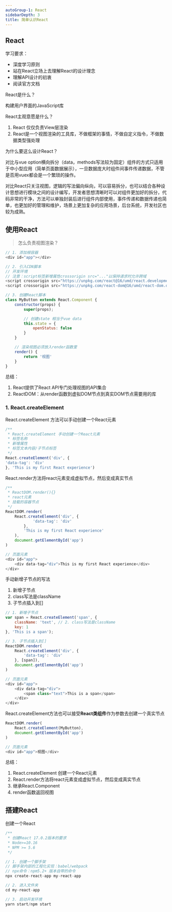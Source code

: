 ```yaml
---
autoGroup-1: React
sidebarDepth: 3
title: 简单认识React
---
```


## React
学习要求：
- 深度学习原则
- 站在React立场上去理解React的设计理念
- 理解API设计的初衷
- 阅读官方文档

React是什么？

构建用户界面的JavaScript库

React主观意愿是什么？
1. React 仅仅负责View层渲染
2. React是一个视图渲染的工具库，不做框架的事情，不做自定义指令，不做数据类型强处理

为什么要这么设计React？

对比与vue option横向拆分（data，methods写法较为固定）组件的方式只适用于中小型应用（简单页面数据展示），一旦数据庞大时组件间事件传递数据，不管是否用vuex都会是一个繁琐的操作。

对比React只关注视图，逻辑的写法偏向纵向，可以容易拆分，也可以结合各种设计思想进行模块之间的设计编写，开发者思想清晰时可以对组件更加好的拆分，代码非常的干净，方法可以单独封装后进行组件内部使用，事件传递和数据传递也简单，也更加好的管理和维护，场景上更加复杂的应用场景，后台系统，开发社区也较为成熟。

## 使用React
> 怎么负责视图渲染？

```javascript
// 1. 添加根容器
<div id="app"></div>

// 2. 引入CDN脚本
// 开发环境
// 注意：script标签新增属性crossorigin src="..."以保持请求时允许跨域
<script crossorigin src="https://unpkg.com/react@16/umd/react.development.js"></script>
<script crossorigin src="https://unpkg.com/react-dom@16/umd/react-dom.development.js"></script>

// 3. 创建React脚本
class MyButton extends React.Component {
    constructor(props) {
        super(props);

        // 创建state 相当于vue data
        this.state = {
            openStatus: false
        }
    }

    // 渲染视图必须放入render函数里
    render() {
        return '视图'
    }
}
```
总结：
1. React提供了React API专门处理视图的API集合
2. ReactDOM：从render函数到虚拟DOM节点到真实DOM节点需要用的库

### 1. React.createElement
React.createElement 方法可以手动创建一个React元素
```javascript
/**
 * React.createElement 手动创建一个React元素
 * 标签名称
 * 新增属性
 * 标签文本内容/子节点标签
 */
React.createElement('div', {
'data-tag': 'div'
}, 'This is my first React experience')
```
React.render方法将react元素变成虚拟节点，然后变成真实节点
```javascript
/**
 * ReactDOM.render(){}
 * react元素
 * 挂载的容器节点
 */
ReactDOM.render(
    React.createElement('div', {
            'data-tag': 'div'
        },
        'This is my first React experience'
    ),
    document.getElementById('app')
)

// 页面元素
<div id="app">
    <div data-tag="div">This is my first React experience</div>
</div>
```
手动新增子节点的写法
1. 新增子节点
2. class写法是className
3. 子节点插入到[]
```javascript
// 1. 新增子节点
var span = React.createElement('span', {
    className: 'text', // 2. class写法是className
    key: 1
}, 'This is a span');

// 3. 子节点插入到[]
ReactDOM.render(
    React.createElement('div', {
        'data-tag': 'div'
    }, [span]),
    document.getElementById('app')
)

// 页面元素
<div id="app">
    <div data-tag="div">
        <span class="text">This is a span</span>
    </div>
</div>
```
React.createElement方法也可以接受**React类组件**作为参数去创建一个真实节点
```javascript
ReactDOM.render(
    React.createElement(MyButton),
    document.getElementById('app')
)

// 页面元素
<div id="app">视图</div>
```

总结：
1. React.createElement 创建一个React元素
2. React.render方法将react元素变成虚拟节点，然后变成真实节点
3. 继承React.Component
4. render函数返回视图

## 搭建React
创建一个React
```javascript
/**
 * 创建React 17.0.2版本的要求
 * Node>=10.16
 * NPM >= 5.6
 */

// 1. 创建一个脚手架
// 脚手架内部的工程化实现：babel/webpack
// npx命令：npm5.2+ 版本自带的命令
npx create-react-app my-react-app

// 2. 进入文件夹
cd my-react-app

// 3. 启动开发环境
yarn start/npm start
```